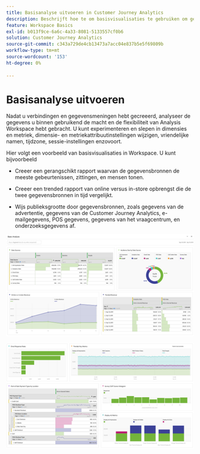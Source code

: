 ```yaml
---
title: Basisanalyse uitvoeren in Customer Journey Analytics
description: Beschrijft hoe te om basisvisualisaties te gebruiken om gegevens in Customer Journey Analytics te analyseren
feature: Workspace Basics
exl-id: b013f9ce-6a6c-4a33-8081-5133557cf0b6
solution: Customer Journey Analytics
source-git-commit: c343a729de4cb13473a7acc04e837b5e5f69809b
workflow-type: tm+mt
source-wordcount: '153'
ht-degree: 0%

---
```


# Basisanalyse uitvoeren

Nadat u verbindingen en gegevensmeningen hebt gecreeerd, analyseer de gegevens u binnen gebruikend de macht en de flexibiliteit van Analysis Workspace hebt gebracht. U kunt experimenteren en slepen in dimensies en metriek, dimensie- en metriekattribuutinstellingen wijzigen, vriendelijke namen, tijdzone, sessie-instellingen enzovoort.

Hier volgt een voorbeeld van basisvisualisaties in Workspace. U kunt bijvoorbeeld

* Creeer een gerangschikt rapport waarvan de gegevensbronnen de meeste gebeurtenissen, zittingen, en mensen tonen.

* Creeer een trended rapport van online versus in-store opbrengst die de twee gegevensbronnen in tijd vergelijkt.

* Wijs publieksgrootte door gegevensbronnen, zoals gegevens van de advertentie, gegevens van de Customer Journey Analytics, e-mailgegevens, POS gegevens, gegevens van het vraagcentrum, en onderzoeksgegevens af.

![Voorbeelden van visualisaties van basisanalytische diagrammen. ](assets/cja-basic-analysis.png)

![Meer voorbeelden van visualisaties van elementaire analytische grafieken](assets/cja-basic-analysis2.png)
